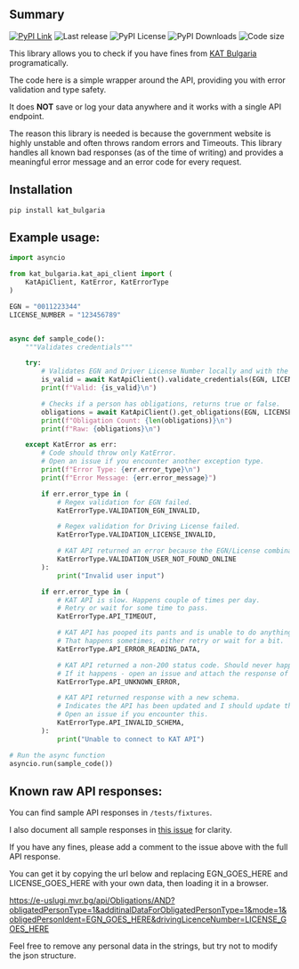 ## Summary

[![PyPI Link](https://img.shields.io/pypi/v/kat_bulgaria?style=flat-square)](https://pypi.org/project/kat-bulgaria/)
![Last release](https://img.shields.io/github/release-date/nedevski/py_kat_bulgaria?style=flat-square)
![PyPI License](https://img.shields.io/pypi/l/kat_bulgaria?style=flat-square)
![PyPI Downloads](https://img.shields.io/pypi/dm/kat_bulgaria?style=flat-square)
![Code size](https://img.shields.io/github/languages/code-size/nedevski/py_kat_bulgaria?style=flat-square)

This library allows you to check if you have fines from [KAT Bulgaria](https://e-uslugi.mvr.bg/services/kat-obligations) programatically.

The code here is a simple wrapper around the API, providing you with error validation and type safety.

It does **NOT** save or log your data anywhere and it works with a single API endpoint.

The reason this library is needed is because the government website is highly unstable and often throws random errors and Timeouts. This library handles all known bad responses (as of the time of writing) and provides a meaningful error message and an error code for every request.

## Installation

```shell
pip install kat_bulgaria
```

## Example usage:

```python
import asyncio

from kat_bulgaria.kat_api_client import (
    KatApiClient, KatError, KatErrorType
)

EGN = "0011223344"
LICENSE_NUMBER = "123456789"


async def sample_code():
    """Validates credentials"""

    try:
        # Validates EGN and Driver License Number locally and with the API.
        is_valid = await KatApiClient().validate_credentials(EGN, LICENSE_NUMBER)
        print(f"Valid: {is_valid}\n")

        # Checks if a person has obligations, returns true or false.
        obligations = await KatApiClient().get_obligations(EGN, LICENSE_NUMBER)
        print(f"Obligation Count: {len(obligations)}\n")
        print(f"Raw: {obligations}\n")

    except KatError as err:
        # Code should throw only KatError.
        # Open an issue if you encounter another exception type.
        print(f"Error Type: {err.error_type}\n")
        print(f"Error Message: {err.error_message}")

        if err.error_type in (
            # Regex validation for EGN failed.
            KatErrorType.VALIDATION_EGN_INVALID,

            # Regex validation for Driving License failed.
            KatErrorType.VALIDATION_LICENSE_INVALID,

            # KAT API returned an error because the EGN/License combination was not found.
            KatErrorType.VALIDATION_USER_NOT_FOUND_ONLINE
        ):
            print("Invalid user input")

        if err.error_type in (
            # KAT API is slow. Happens couple of times per day.
            # Retry or wait for some time to pass.
            KatErrorType.API_TIMEOUT,

            # KAT API has pooped its pants and is unable to do anything.
            # That happens sometimes, either retry or wait for a bit.
            KatErrorType.API_ERROR_READING_DATA,

            # KAT API returned a non-200 status code. Should never happen.
            # If it happens - open an issue and attach the response of the body.
            KatErrorType.API_UNKNOWN_ERROR,

            # KAT API returned response with a new schema.
            # Indicates the API has been updated and I should update this package.
            # Open an issue if you encounter this.
            KatErrorType.API_INVALID_SCHEMA,
        ):
            print("Unable to connect to KAT API")

# Run the async function
asyncio.run(sample_code())
```

## Known raw API responses:

You can find sample API responses in `/tests/fixtures`.

I also document all sample responses in [this issue](https://github.com/Nedevski/py_kat_bulgaria/issues/2) for clarity.

If you have any fines, please add a comment to the issue above with the full API response.

You can get it by copying the url below and replacing EGN_GOES_HERE and LICENSE_GOES_HERE with your own data, then loading it in a browser.

https://e-uslugi.mvr.bg/api/Obligations/AND?obligatedPersonType=1&additinalDataForObligatedPersonType=1&mode=1&obligedPersonIdent=EGN_GOES_HERE&drivingLicenceNumber=LICENSE_GOES_HERE

Feel free to remove any personal data in the strings, but try not to modify the json structure.
